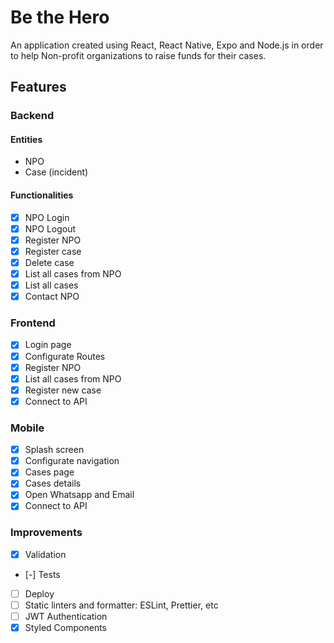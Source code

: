 # Be the Hero

An application created using React, React Native, Expo and Node.js in order to help Non-profit organizations to raise funds for their cases.

## Features

### Backend

#### Entities

- NPO
- Case (incident)

#### Functionalities

- [X] NPO Login
- [X] NPO Logout
- [X] Register NPO
- [X] Register case
- [X] Delete case
- [X] List all cases from NPO
- [X] List all cases
- [X] Contact NPO

### Frontend

- [X] Login page
- [X] Configurate Routes
- [X] Register NPO
- [X] List all cases from NPO
- [X] Register new case
- [X] Connect to API

### Mobile

- [X] Splash screen
- [X] Configurate navigation
- [X] Cases page
- [X] Cases details
- [X] Open Whatsapp and Email
- [X] Connect to API

### Improvements

- [X] Validation
- [-] Tests
- [ ] Deploy
- [ ] Static linters and formatter: ESLint, Prettier, etc
- [ ] JWT Authentication
- [X] Styled Components
